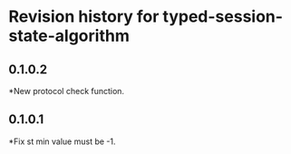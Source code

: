 # Revision history for typed-session-state-algorithm

## 0.1.0.2

*New protocol check function.

## 0.1.0.1

*Fix st min value must be -1. 
